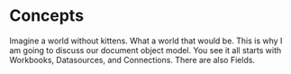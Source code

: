 # Concepts

Imagine a world without kittens. What a world that would be.
This is why I am going to discuss our document object model. You see
it all starts with Workbooks, Datasources, and Connections. There are
also Fields.
